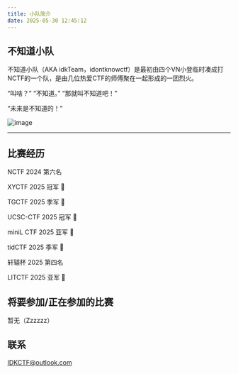 ```yaml
---
title: 小队简介
date: 2025-05-30 12:45:12
---
```


## 不知道小队

不知道小队（AKA idkTeam，idontknowctf）是最初由四个VN小登临时凑成打NCTF的一个队，是由几位热爱CTF的师傅聚在一起形成的一团烈火。

“叫啥？” “不知道。” “那就叫不知道吧！”

“未来是不知道的！”

![image](https://img.picui.cn/free/2025/04/13/67fbcc5bc96f6.png)

---

## 比赛经历

NCTF 2024 第六名

XYCTF 2025 冠军 🥇

TGCTF 2025 季军 🥉

UCSC-CTF 2025 冠军 🥇

miniL CTF 2025 亚军 🥈

tidCTF 2025 季军 🥉

轩辕杯 2025 第四名

LITCTF 2025 亚军 🥈

## 将要参加/正在参加的比赛

暂无（Zzzzzz）

## 联系

IDKCTF@outlook.com
